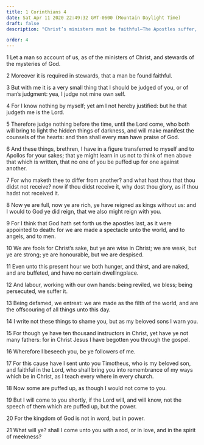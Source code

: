 ```yaml
---
title: 1 Corinthians 4
date: Sat Apr 11 2020 22:49:32 GMT-0600 (Mountain Daylight Time)
draft: false
description: "Christ’s ministers must be faithful—The Apostles suffer, minister, and keep the faith—The kingdom of God is not in word but in power."

order: 4
---
```

    
1 Let a man so account of us, as of the ministers of Christ, and stewards of the mysteries of God.

2 Moreover it is required in stewards, that a man be found faithful.

3 But with me it is a very small thing that I should be judged of you, or of man’s judgment: yea, I judge not mine own self.

4 For I know nothing by myself; yet am I not hereby justified: but he that judgeth me is the Lord.

5 Therefore judge nothing before the time, until the Lord come, who both will bring to light the hidden things of darkness, and will make manifest the counsels of the hearts: and then shall every man have praise of God.

6 And these things, brethren, I have in a figure transferred to myself and to Apollos for your sakes; that ye might learn in us not to think of men above that which is written, that no one of you be puffed up for one against another.

7 For who maketh thee to differ from another? and what hast thou that thou didst not receive? now if thou didst receive it, why dost thou glory, as if thou hadst not received it.

8 Now ye are full, now ye are rich, ye have reigned as kings without us: and I would to God ye did reign, that we also might reign with you.

9 For I think that God hath set forth us the apostles last, as it were appointed to death: for we are made a spectacle unto the world, and to angels, and to men.

10 We are fools for Christ’s sake, but ye are wise in Christ; we are weak, but ye are strong; ye are honourable, but we are despised.

11 Even unto this present hour we both hunger, and thirst, and are naked, and are buffeted, and have no certain dwellingplace.

12 And labour, working with our own hands: being reviled, we bless; being persecuted, we suffer it.

13 Being defamed, we entreat: we are made as the filth of the world, and are the offscouring of all things unto this day.

14 I write not these things to shame you, but as my beloved sons I warn you.

15 For though ye have ten thousand instructors in Christ, yet have ye not many fathers: for in Christ Jesus I have begotten you through the gospel.

16 Wherefore I beseech you, be ye followers of me.

17 For this cause have I sent unto you Timotheus, who is my beloved son, and faithful in the Lord, who shall bring you into remembrance of my ways which be in Christ, as I teach every where in every church.

18 Now some are puffed up, as though I would not come to you.

19 But I will come to you shortly, if the Lord will, and will know, not the speech of them which are puffed up, but the power.

20 For the kingdom of God is not in word, but in power.

21 What will ye? shall I come unto you with a rod, or in love, and in the spirit of meekness?
